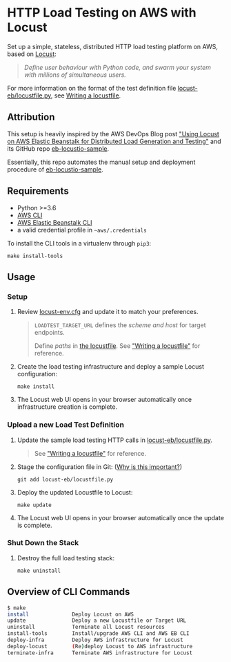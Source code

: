 # HTTP Load Testing on AWS with Locust

Set up a simple, stateless, distributed HTTP load testing platform on AWS, based on [Locust](http://locust.io/):

> _Define user behaviour with Python code, and swarm your system with millions of simultaneous users._

For more information on the format of the test definition file [locust-eb/locustfile.py](locust-eb/locustfile.py), see [Writing a locustfile](http://docs.locust.io/en/latest/writing-a-locustfile.html).

## Attribution

This setup is heavily inspired by the AWS DevOps Blog post ["Using Locust on AWS Elastic Beanstalk for Distributed Load Generation and Testing"](https://aws.amazon.com/blogs/devops/using-locust-on-aws-elastic-beanstalk-for-distributed-load-generation-and-testing/) and its GitHub repo [eb-locustio-sample](https://www.github.com/awslabs/eb-locustio-sample).

Essentially, this repo automates the manual setup and deployment procedure of [eb-locustio-sample](https://www.github.com/awslabs/eb-locustio-sample).

## Requirements

* Python >=3.6
* [AWS CLI](https://aws.amazon.com/cli/)
* [AWS Elastic Beanstalk CLI](http://docs.aws.amazon.com/elasticbeanstalk/latest/dg/eb-cli3-install.html)
* a valid credential profile in `~aws/.credentials`

To install the CLI tools in a virtualenv through `pip3`:

    make install-tools

## Usage

### Setup

1. Review [locust-env.cfg](locust-env.cfg) and update it to match your preferences.

    > `LOADTEST_TARGET_URL` defines the _scheme and host_ for target endpoints.
    >
    > Define _paths_ in [the locustfile](locust-eb/locustfile.py). See ["Writing a locustfile"](http://docs.locust.io/en/latest/writing-a-locustfile.html) for reference.

2. Create the load testing infrastructure and deploy a sample Locust configuration:

    ```
    make install
    ```

3. The Locust web UI opens in your browser automatically once infrastructure creation is complete.

### Upload a new Load Test Definition

1. Update the sample load testing HTTP calls in [locust-eb/locustfile.py](locust-eb/locustfile.py).

    > See ["Writing a locustfile"](http://docs.locust.io/en/latest/writing-a-locustfile.html) for reference.

2. Stage the configuration file in Git: ([Why is this important?](https://docs.aws.amazon.com/elasticbeanstalk/latest/dg/eb3-deploy.html))

    ```
    git add locust-eb/locustfile.py
    ```

3. Deploy the updated Locustfile to Locust:

    ```
    make update
    ```

4. The Locust web UI opens in your browser automatically once the update is complete.

### Shut Down the Stack

1. Destroy the full load testing stack:

    ```
    make uninstall
    ```

## Overview of CLI Commands

```bash
$ make
install              Deploy Locust on AWS
update               Deploy a new Locustfile or Target URL
uninstall            Terminate all Locust resources
install-tools        Install/upgrade AWS CLI and AWS EB CLI
deploy-infra         Deploy AWS infrastructure for Locust
deploy-locust        (Re)deploy Locust to AWS infrastructure
terminate-infra      Terminate AWS infrastructure for Locust
```

